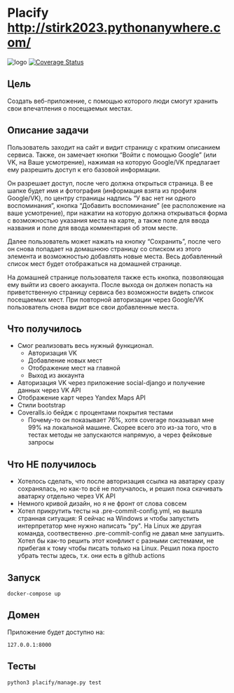 # Placify http://stirk2023.pythonanywhere.com/
![logo](https://github.com/stirk1337/Placify/assets/63664630/9abc4293-f068-44b7-a685-29e3472c707d)
[![Coverage Status](https://coveralls.io/repos/github/stirk1337/Placify/badge.svg?branch=main)](https://coveralls.io/github/stirk1337/Placify?branch=main)

## Цель
Создать веб-приложение, с помощью которого люди смогут хранить свои впечатления о посещаемых местах.
## Описание задачи
Пользователь заходит на сайт и видит страницу с кратким описанием сервиса. Также, он замечает кнопки “Войти с помощью Google” (или VK, на Ваше усмотрение), нажимая на которую Google/VK предлагает ему разрешить доступ к его базовой информации.

Он разрешает доступ, после чего должна открыться страница. В ее шапке будет имя и фотография (информация взята из профиля Google/VK), по центру страницы надпись “У вас нет ни одного воспоминания”, кнопка “Добавить воспоминание” (ее расположение на ваше усмотрение), при нажатии на которую должна открываться форма с возможностью указания места на карте, а также поле для ввода названия и поле для ввода комментария об этом месте.

Далее пользователь может нажать на кнопку “Сохранить”, после чего он снова попадает на домашнюю страницу со списком из этого элемента и возможностью добавлять новые места. Весь добавленный список мест будет отображаться на домашней странице.

На домашней странице пользователя также есть кнопка, позволяющая ему выйти из своего аккаунта. После выхода он должен попасть на приветственную страницу сервиса без возможности видеть список посещаемых мест. При повторной авторизации через Google/VK пользователь снова видит все свои добавленные места.


## Что получилось
* Смог реализовать весь нужный функционал. 
  + Авторизация VK
  + Добавление новых мест
  + Отображение мест на главной
  + Выход из аккаунта
* Авторизация VK через приложение social-django и получение данных через VK API
* Отображение карт через Yandex Maps API
* Стили bootstrap 
* Coveralls.io бейдж с процентами покрытия тестами
  + Почему-то он показывает 76%, хотя coverage показывал мне 99% на локальной машине. Скорее всего это из-за того, что в тестах методы не запускаются напрямую, а через фейковые запросы

## Что НЕ получилось
* Хотелось сделать, что после авторизация ссылка на аватарку сразу сохранялась, но как-то всё не получалось, и решил пока скачивать аватарку отдельно через VK API
* Немного кривой дизайн, но я не фронт от слова совсем
* Хотел прикрутить тесты на .pre-commit-config.yml, но вышла странная ситуация: Я сейчас на Windows и чтобы запустить интерпретатор мне нужно написать "py". На Linux же другая команда, соотвественно .pre-commit-config не давал мне запушить. Хотел бы как-то решить этот конфликт с разными системами, не прибегая к тому чтобы писать только на Linux. Решил пока просто убрать тесты здесь, т.к. они есть в github actions 

## Запуск
```
docker-compose up
```
## Домен
Приложение будет доступно на:
```
127.0.0.1:8000
```
## Тесты 
```
python3 placify/manage.py test
```
